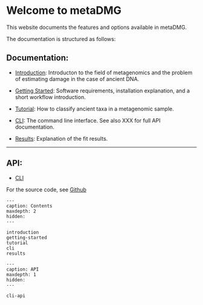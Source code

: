 # Welcome to metaDMG


This website documents the features and options available in metaDMG.

The documentation is structured as follows:

## Documentation:

- [Introduction](introduction): Introducton to the field of metagenomics and the problem of estimating damage in the case of ancient DNA.

- [Getting Started](getting-started): Software requirements, installation explanation, and a short workflow introduction.

- [Tutorial](tutorial): How to classify ancient taxa in a metagenomic sample.

- [CLI](cli): The command line interface. See also XXX for full API documentation.

- [Results](results): Explanation of the fit results.

---


## API:

- [CLI](cli-api)


For the source code, see [Github](https://github.com/metaDMG/metaDMG)


```{toctree}
---
caption: Contents
maxdepth: 2
hidden:
---

introduction
getting-started
tutorial
cli
results
```


```{toctree}
---
caption: API
maxdepth: 1
hidden:
---

cli-api
```



<!-- &ensp; &ensp;&ensp;&ensp; -->
<!-- <span style="font-size:larger;">word</span> -->
